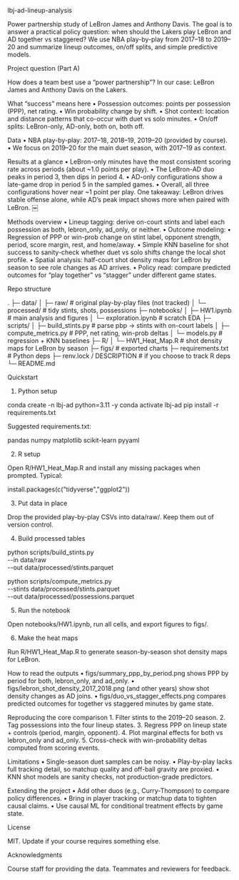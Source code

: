 lbj-ad-lineup-analysis

Power partnership study of LeBron James and Anthony Davis. The goal is to answer a practical policy question: when should the Lakers play LeBron and AD together vs staggered? We use NBA play-by-play from 2017–18 to 2019–20 and summarize lineup outcomes, on/off splits, and simple predictive models.

Project question (Part A)

How does a team best use a “power partnership”? In our case: LeBron James and Anthony Davis on the Lakers.

What “success” means here
	•	Possession outcomes: points per possession (PPP), net rating.
	•	Win probability change by shift.
	•	Shot context: location and distance patterns that co-occur with duet vs solo minutes.
	•	On/off splits: LeBron-only, AD-only, both on, both off.

Data
	•	NBA play-by-play: 2017–18, 2018–19, 2019–20 (provided by course).
	•	We focus on 2019–20 for the main duet season, with 2017–19 as context.

Results at a glance
	•	LeBron-only minutes have the most consistent scoring rate across periods (about ~1.0 points per play).
	•	The LeBron-AD duo peaks in period 3, then dips in period 4.
	•	AD-only configurations show a late-game drop in period 5 in the sampled games.
	•	Overall, all three configurations hover near ~1 point per play. One takeaway: LeBron drives stable offense alone, while AD’s peak impact shows more when paired with LeBron.  ￼

Methods overview
	•	Lineup tagging: derive on-court stints and label each possession as both, lebron_only, ad_only, or neither.
	•	Outcome modeling:
	•	Regression of PPP or win-prob change on stint label, opponent strength, period, score margin, rest, and home/away.
	•	Simple KNN baseline for shot success to sanity-check whether duet vs solo shifts change the local shot profile.
	•	Spatial analysis: half-court shot density maps for LeBron by season to see role changes as AD arrives.
	•	Policy read: compare predicted outcomes for “play together” vs “stagger” under different game states.

Repo structure

.
├─ data/
│  ├─ raw/                 # original play-by-play files (not tracked)
│  └─ processed/           # tidy stints, shots, possessions
├─ notebooks/
│  ├─ HW1.ipynb            # main analysis and figures
│  └─ exploration.ipynb    # scratch EDA
├─ scripts/
│  ├─ build_stints.py      # parse pbp → stints with on-court labels
│  ├─ compute_metrics.py   # PPP, net rating, win-prob deltas
│  └─ models.py            # regression + KNN baselines
├─ R/
│  └─ HW1_Heat_Map.R       # shot density maps for LeBron by season
├─ figs/                   # exported charts
├─ requirements.txt        # Python deps
├─ renv.lock / DESCRIPTION # if you choose to track R deps
└─ README.md

Quickstart

1) Python setup

conda create -n lbj-ad python=3.11 -y
conda activate lbj-ad
pip install -r requirements.txt

Suggested requirements.txt:

pandas
numpy
matplotlib
scikit-learn
pyyaml

2) R setup

Open R/HW1_Heat_Map.R and install any missing packages when prompted. Typical:

install.packages(c("tidyverse","ggplot2"))

3) Put data in place

Drop the provided play-by-play CSVs into data/raw/. Keep them out of version control.

4) Build processed tables

python scripts/build_stints.py \
  --in data/raw \
  --out data/processed/stints.parquet

python scripts/compute_metrics.py \
  --stints data/processed/stints.parquet \
  --out data/processed/possessions.parquet

5) Run the notebook

Open notebooks/HW1.ipynb, run all cells, and export figures to figs/.

6) Make the heat maps

Run R/HW1_Heat_Map.R to generate season-by-season shot density maps for LeBron.

How to read the outputs
	•	figs/summary_ppp_by_period.png shows PPP by period for both, lebron_only, and ad_only.
	•	figs/lebron_shot_density_2017_2018.png (and other years) show shot density changes as AD joins.
	•	figs/duo_vs_stagger_effects.png compares predicted outcomes for together vs staggered minutes by game state.

Reproducing the core comparison
	1.	Filter stints to the 2019–20 season.
	2.	Tag possessions into the four lineup states.
	3.	Regress PPP on lineup state + controls (period, margin, opponent).
	4.	Plot marginal effects for both vs lebron_only and ad_only.
	5.	Cross-check with win-probability deltas computed from scoring events.

Limitations
	•	Single-season duet samples can be noisy.
	•	Play-by-play lacks full tracking detail, so matchup quality and off-ball gravity are proxied.
	•	KNN shot models are sanity checks, not production-grade predictors.

Extending the project
	•	Add other duos (e.g., Curry-Thompson) to compare policy differences.
	•	Bring in player tracking or matchup data to tighten causal claims.
	•	Use causal ML for conditional treatment effects by game state.

License

MIT. Update if your course requires something else.

Acknowledgments

Course staff for providing the data. Teammates and reviewers for feedback.
